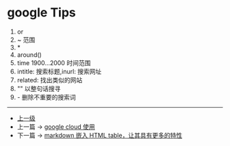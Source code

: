 # google Tips

1. or
2. ~ 范围
3. \*
4. around()
5. time 1900...2000 时间范围
6. intitle: 搜索标题,inurl: 搜索网址
7. related: 找出类似的网站
8. "" 以整句话搜寻
9. \- 删除不重要的搜索词


---
- [上一级](README.md)
- 上一篇 -> [google cloud 使用](googleCloud.md)
- 下一篇 -> [markdown 嵌入 HTML table，让其具有更多的特性](markdownHtmlTable.md)
